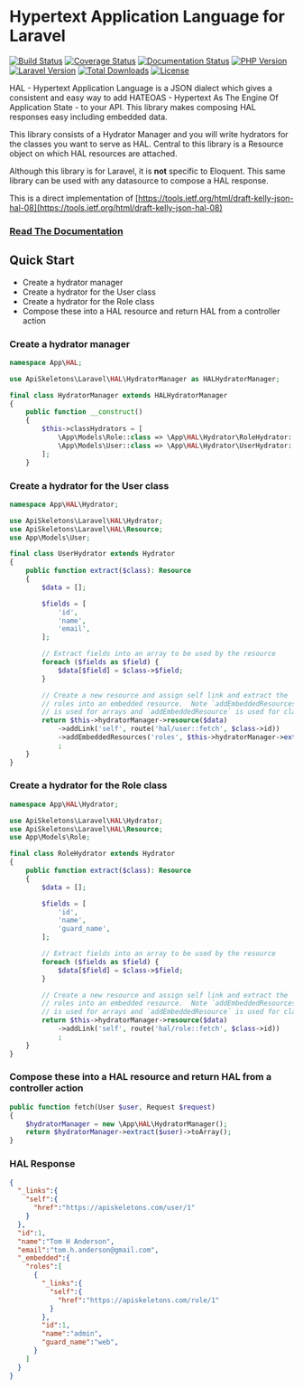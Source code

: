 # Hypertext Application Language for Laravel

[![Build Status](https://travis-ci.com/API-Skeletons/laravel-hal.svg?branch=master)](https://travis-ci.com/API-Skeletons/laravel-hal)
[![Coverage Status](https://coveralls.io/repos/github/API-Skeletons/laravel-hal/badge.svg?branch=master)](https://coveralls.io/github/API-Skeletons/laravel-hal?branch=master)
[![Documentation Status](https://readthedocs.org/projects/api-skeletons-laravel-hal/badge/?version=latest)](https://api-skeletons-laravel-hal.readthedocs.io/en/latest/?badge=latest)
[![PHP Version](https://img.shields.io/badge/PHP-7.3%20to%208.0%2b-blue)](https://img.shields.io/badge/PHP-7.3%20to%208.0%2b-blue)
[![Laravel Version](https://img.shields.io/badge/Laravel-5.7%20to%208.x-red)](https://img.shields.io/badge/Laravel-5.7%20to%208.x-red)
[![Total Downloads](https://poser.pugx.org/api-skeletons/laravel-hal/downloads)](//packagist.org/packages/api-skeletons/laravel-hal)
[![License](https://poser.pugx.org/api-skeletons/laravel-hal/license)](//packagist.org/packages/api-skeletons/laravel-hal)


HAL - Hypertext Application Language is a JSON dialect which gives
a consistent and easy way to add HATEOAS - Hypertext As The Engine
Of Application State - to your API.  This library makes
composing HAL responses easy including embedded data.

This library consists of a Hydrator Manager and you will write hydrators
for the classes you want to serve as HAL.  Central to this library is a 
Resource object on which HAL resources are attached.

Although this library is for Laravel, it is **not** specific to Eloquent.
This same library can be used with any datasource to compose a HAL response.

This is a direct implementation of [https://tools.ietf.org/html/draft-kelly-json-hal-08](https://tools.ietf.org/html/draft-kelly-json-hal-08)


### [Read The Documentation](https://api-skeletons-laravel-hal.readthedocs.io/en/latest/index.html)


## Quick Start

* Create a hydrator manager
* Create a hydrator for the User class
* Create a hydrator for the Role class
* Compose these into a HAL resource and return HAL from a controller action


### Create a hydrator manager

```php
namespace App\HAL;

use ApiSkeletons\Laravel\HAL\HydratorManager as HALHydratorManager;

final class HydratorManager extends HALHydratorManager
{
    public function __construct() 
    {
        $this->classHydrators = [
            \App\Models\Role::class => \App\HAL\Hydrator\RoleHydrator::class,
            \App\Models\User::class => \App\HAL\Hydrator\UserHydrator::class,
        ];
    }
```

### Create a hydrator for the User class

```php
namespace App\HAL\Hydrator;

use ApiSkeletons\Laravel\HAL\Hydrator;
use ApiSkeletons\Laravel\HAL\Resource;
use App\Models\User;

final class UserHydrator extends Hydrator
{
    public function extract($class): Resource
    {
        $data = [];

        $fields = [
            'id',
            'name',
            'email',
        ];

        // Extract fields into an array to be used by the resource
        foreach ($fields as $field) {
            $data[$field] = $class->$field;
        }

        // Create a new resource and assign self link and extract the
        // roles into an embedded resource.  Note `addEmbeddedResources`
        // is used for arrays and `addEmbeddedResource` is used for classes
        return $this->hydratorManager->resource($data)
            ->addLink('self', route('hal/user::fetch', $class->id))
            ->addEmbeddedResources('roles', $this->hydratorManager->extract($class->roles))
            ;
    }
}
```

### Create a hydrator for the Role class

```php
namespace App\HAL\Hydrator;

use ApiSkeletons\Laravel\HAL\Hydrator;
use ApiSkeletons\Laravel\HAL\Resource;
use App\Models\Role;

final class RoleHydrator extends Hydrator
{
    public function extract($class): Resource
    {
        $data = [];

        $fields = [
            'id',
            'name',
            'guard_name',
        ];

        // Extract fields into an array to be used by the resource
        foreach ($fields as $field) {
            $data[$field] = $class->$field;
        }

        // Create a new resource and assign self link and extract the
        // roles into an embedded resource.  Note `addEmbeddedResources`
        // is used for arrays and `addEmbeddedResource` is used for classes
        return $this->hydratorManager->resource($data)
            ->addLink('self', route('hal/role::fetch', $class->id))
            ;
    }
}
```

### Compose these into a HAL resource and return HAL from a controller action

```php
public function fetch(User $user, Request $request)
{
    $hydratorManager = new \App\HAL\HydratorManager();
    return $hydratorManager->extract($user)->toArray();
}
```

### HAL Response 

```json
{
  "_links":{
    "self":{
      "href":"https://apiskeletons.com/user/1"
    }
  },
  "id":1,
  "name":"Tom H Anderson",
  "email":"tom.h.anderson@gmail.com",
  "_embedded":{
    "roles":[
      {
        "_links":{
          "self":{
            "href":"https://apiskeletons.com/role/1"
          }
        },
        "id":1,
        "name":"admin",
        "guard_name":"web",
      }
    ]
  }
}
```
